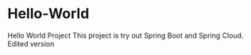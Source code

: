 # Hello-World
Hello World Project
This project is try out Spring Boot and Spring Cloud.
Edited version
